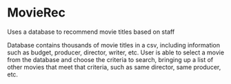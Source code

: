 # MovieRec
Uses a database to recommend movie titles based on staff

Database contains thousands of movie titles in a csv, including information such as budget, producer, director, writer, etc.
User is able to select a movie from the database and choose the criteria to search, bringing up a list of other movies that meet that criteria, such as same director, same producer, etc.
